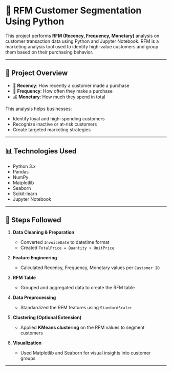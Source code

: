 # 🧠 RFM Customer Segmentation Using Python

This project performs **RFM (Recency, Frequency, Monetary)** analysis on customer transaction data using Python and Jupyter Notebook. RFM is a marketing analysis tool used to identify high-value customers and group them based on their purchasing behavior.

---

## 📁 Project Overview

- 📅 **Recency**: How recently a customer made a purchase
- 🔁 **Frequency**: How often they make a purchase
- 💰 **Monetary**: How much they spend in total

This analysis helps businesses:
- Identify loyal and high-spending customers
- Recognize inactive or at-risk customers
- Create targeted marketing strategies

---

## 📊 Technologies Used

- Python 3.x
- Pandas
- NumPy
- Matplotlib
- Seaborn
- Scikit-learn
- Jupyter Notebook

---

## 📌 Steps Followed

1. **Data Cleaning & Preparation**
   - Converted `InvoiceDate` to datetime format
   - Created `TotalPrice = Quantity × UnitPrice`

2. **Feature Engineering**
   - Calculated Recency, Frequency, Monetary values per `Customer ID`

3. **RFM Table**
   - Grouped and aggregated data to create the RFM table

4. **Data Preprocessing**
   - Standardized the RFM features using `StandardScaler`

5. **Clustering (Optional Extension)**
   - Applied **KMeans clustering** on the RFM values to segment customers

6. **Visualization**
   - Used Matplotlib and Seaborn for visual insights into customer groups

---
